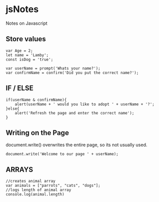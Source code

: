 # jsNotes

Notes on Javascript

## Store values

```
var Age = 2;
let name = 'Lamby';
const isDog = 'true';

var userName = prompt('Whats your name?');
var confirmName = confirm('Did you put the correct name?');
```


## IF / ELSE 

``` 
if(userName & confirmName){
    alert(userName + ' would you like to adopt ' + userName + '?';
}else{
    alert('Refresh the page and enter the correct name');
} 
```

## Writing on the Page

document.write() overwrites the entire page, so its not usually used.

```
document.write('Welcome to our page ' + userName);
```

## ARRAYS

```
//creates animal array
var animals = ["parrots", "cats", "dogs"];
//logs length of animal array
console.log(animal.length)
```